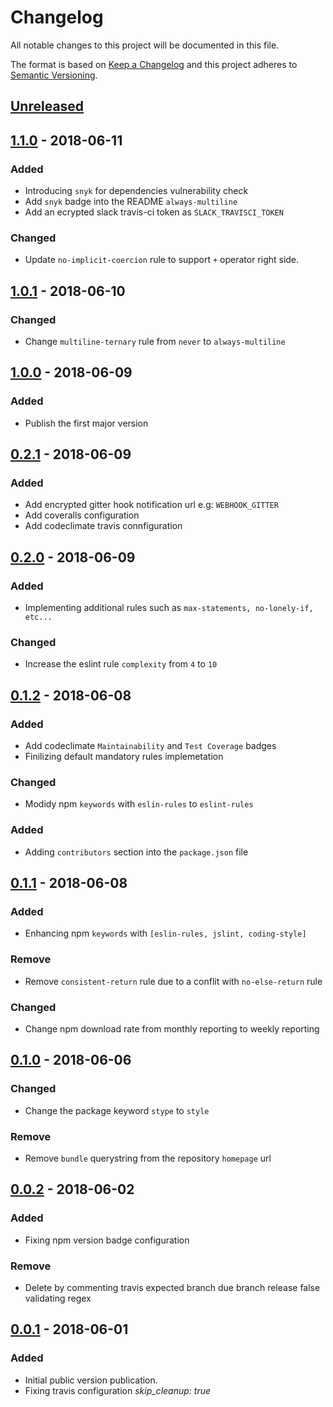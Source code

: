 # Changelog
All notable changes to this project will be documented in this file.

The format is based on [Keep a Changelog](https://keepachangelog.com/en/1.0.0/)
and this project adheres to [Semantic Versioning](https://semver.org/spec/v2.0.0.html).

## [Unreleased]

## [1.1.0] - 2018-06-11
### Added
- Introducing `snyk` for dependencies vulnerability check
- Add `snyk` badge into the README `always-multiline`
- Add an ecrypted slack travis-ci token as `SLACK_TRAVISCI_TOKEN`

### Changed
- Update `no-implicit-coercion` rule to support `+` operator right side.

## [1.0.1] - 2018-06-10
### Changed
- Change `multiline-ternary` rule from `never` to `always-multiline`

## [1.0.0] - 2018-06-09
### Added
- Publish the first major version

## [0.2.1] - 2018-06-09
### Added
- Add encrypted gitter hook notification url e.g: `WEBHOOK_GITTER`
- Add coveralls configuration
- Add codeclimate travis connfiguration

## [0.2.0] - 2018-06-09
### Added
- Implementing additional rules such as `max-statements, no-lonely-if, etc...`

### Changed
- Increase the eslint rule `complexity` from `4` to `10`

## [0.1.2] - 2018-06-08
### Added
- Add codeclimate `Maintainability` and `Test Coverage` badges
- Finilizing default mandatory rules implemetation

### Changed
- Modidy npm `keywords` with `eslin-rules` to `eslint-rules`

### Added
- Adding `contributors` section into the `package.json` file

## [0.1.1] - 2018-06-08
### Added
- Enhancing npm `keywords` with `[eslin-rules, jslint, coding-style]`

### Remove
- Remove `consistent-return` rule due to a conflit with `no-else-return` rule

### Changed
- Change npm download rate from monthly reporting to weekly reporting

## [0.1.0] - 2018-06-06
### Changed
- Change the package keyword `stype` to `style`

### Remove
- Remove `bundle` querystring from the repository `homepage` url

## [0.0.2] - 2018-06-02
### Added
- Fixing npm version badge configuration

### Remove
- Delete by commenting travis expected branch due branch release false validating regex

## [0.0.1] - 2018-06-01
### Added
- Initial public version publication.
- Fixing travis configuration *skip_cleanup: true*

[Unreleased]: https://github.com/djanta/eslint-config-djantajs/compare/v1.1.0...HEAD
[1.1.0]: https://github.com/djanta/eslint-config-djantajs/compare/v1.0.1...v1.1.0
[1.0.1]: https://github.com/djanta/eslint-config-djantajs/compare/v1.0.0...v1.0.1
[1.0.0]: https://github.com/djanta/eslint-config-djantajs/compare/v0.2.1...v1.0.0
[0.2.1]: https://github.com/djanta/eslint-config-djantajs/compare/v0.2.0...v0.2.1
[0.2.0]: https://github.com/djanta/eslint-config-djantajs/compare/v0.1.2...v0.2.0
[0.1.2]: https://github.com/djanta/eslint-config-djantajs/compare/v0.1.1...v0.1.2
[0.1.1]: https://github.com/djanta/eslint-config-djantajs/compare/v0.1.0...v0.1.1
[0.1.0]: https://github.com/djanta/eslint-config-djantajs/compare/v0.0.2...v0.1.0
[0.0.2]: https://github.com/djanta/eslint-config-djantajs/compare/v0.0.1...v0.0.2
[0.0.1]: https://github.com/djanta/eslint-config-djantajs/compare/master...v0.0.1
